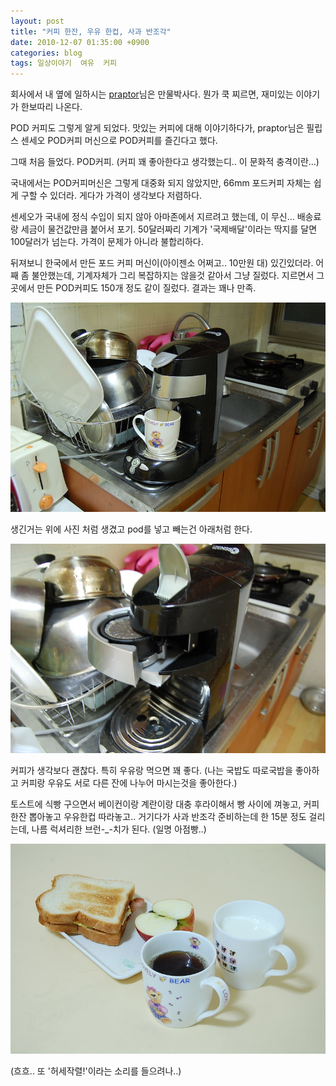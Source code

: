 ```yaml
---
layout: post
title: "커피 한잔, 우유 한컵, 사과 반조각"
date: 2010-12-07 01:35:00 +0900
categories: blog
tags: 일상이야기  여유  커피
---
```


회사에서 내 옆에 일하시는 [praptor](http://praptor.com)님은 만물박사다.
뭔가 쿡 찌르면, 재미있는 이야기가 한보따리 나온다.

POD 커피도 그렇게 알게 되었다. 맛있는 커피에 대해 이야기하다가, praptor님은 필립스 센세오 POD커피 머신으로 POD커피를 즐긴다고 했다.

그때 처음 들었다. POD커피. (커피 꽤 좋아한다고 생각했는디.. 이 문화적 충격이란...)

국내에서는 POD커피머신은 그렇게 대중화 되지 않았지만, 66mm 포드커피 자체는 쉽게 구할 수 있더라. 게다가 가격이 생각보다 저렴하다.

센세오가 국내에 정식 수입이 되지 않아 아마존에서 지르려고 했는데, 이 무신... 배송료랑 세금이 물건값만큼 붙어서 포기. 50달러짜리 기계가 '국제배달'이라는 딱지를 달면 100달러가 넘는다. 가격이 문제가 아니라 불합리하다.

뒤져보니 한국에서 만든 포드 커피 머신이(아이젠소 어쩌고.. 10만원 대) 있긴있더라. 어째 좀 불안했는데, 기계자체가 그리 복잡하지는 않을것 같아서 그냥 질렀다. 지르면서 그곳에서 만든 POD커피도 150개 정도 같이 질렀다. 결과는 꽤나 만족.

<img src="/assets/img/post/pod-1.jpg" style="width: 600px;" />


생긴거는 위에 사진 처럼 생겼고 pod를 넣고 빼는건 아래처럼 한다. 

<img src="/assets/img/post/pod-2.jpg" style="width: 600px;" />


커피가 생각보다 괜찮다. 특히 우유랑 먹으면 꽤 좋다. (나는 국밥도 따로국밥을 좋아하고 커피랑 우유도 서로 다른 잔에 나누어 마시는것을 좋아한다.)

토스트에 식빵 구으면서 베이컨이랑 계란이랑 대충 후라이해서 빵 사이에 껴놓고, 커피한잔 뽑아놓고 우유한컵 따라놓고.. 거기다가 사과 반조각 준비하는데 한 15분 정도 걸리는데, 나름 럭셔리한 브런-_-치가 된다. (일명 아점빵..)

<img src="/assets/img/post/coffee-milk-apple.jpg" style="width: 600px;" />

(흐흐.. 또 '허세작렬!'이라는 소리를 들으려나..)

